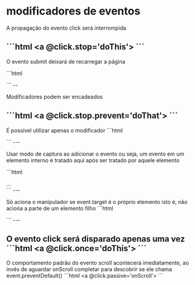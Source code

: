 # modificadores de eventos

A propagação do evento click será interrompida

´´´html
<a @click.stop='doThis'></a>
´´´
--

O evento submit deixará de recarregar a página

´´´html
<form @click.prevent='onSubmit'></form>
´´´
--

Modificadores podem ser encadeados

´´´html
<a @click.stop.prevent='doThat'></a>
´´´
---

É possível utilizar apenas o modificador
´´´html
<form v-on:submit.prevent='doThis'></form>
´´´
---

Usar modo de captura ao adicionar o evento
ou seja, um evento em um elemento interno é tratado aqui
após ser tratado por aquele elemento

´´´html
<div a @click.capture='doThis'>...</div>
´´´
---

Só aciona o manipulador se event.target é o próprio elemento 
isto é, não aciona a parte de um elemento filho
´´´html
<div @click.self='doThis'></div>
´´´
---

O evento click será disparado apenas uma vez
´´´html
<a @click.once='doThis'></a>
´´´
---

O comportamento padrão do evento scroll acontecerá imediatamente,
ao invés de aguardar onScroll completar para descobrir se ele
chama event.preventDefault()
´´´html
<a @click.passive='onScroll'></a>
´´´